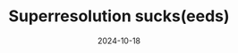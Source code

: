 ---
title: "Superresolution sucks(eeds)"
date: "2024-10-18"
speaker: "Simon"
affiliation: "University of Valencia"
link: ""
img: "simon.webp"
---